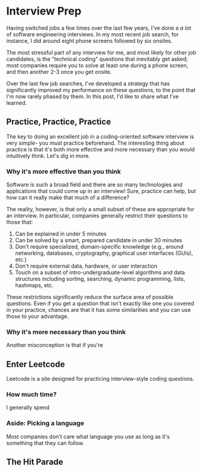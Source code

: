 # Interview Prep

Having switched jobs a few times over the last few years, I've done a *a lot* of software engineering
interviews. In my most recent job search, for instance, I did around eight phone screens followed
by six onsites.

The most stressful part of any interview for me, and most likely for other job candidates,
is the "technical coding" questions that inevitably get asked; most companies require you to solve
at least one during a phone screen, and then another 2-3 once you get onsite.

Over the last few job searches, I've developed a strategy that has significantly improved my performance
on these questions, to the point that I'm now rarely phased by them. In this post, I'd like to share
what I've learned.

## Practice, Practice, Practice

The key to doing an excellent job in a coding-oriented software interview is very simple- you
*must* practice beforehand. The interesting thing about practice is that it's both more effective
and more necessary than you would intuitively think. Let's dig in more.

### Why it's more effective than you think

Software is such a broad field and there are so many technologies and applications that could come up in an
interview! Sure, practice can help, but how can it really make that much of a difference?

The reality, however, is that only a small subset of these are appropriate for an interview. In
particular, companies generally restrict their questions to those that:

1. Can be explained in under 5 minutes
2. Can be solved by a smart, prepared candidate in under 30 minutes
3. Don't require specialized, domain-specific knowledge
  (e.g., around networking, databases, cryptography, graphical user interfaces (GUIs), etc.)
4. Don't require external data, hardware, or user interaction
5. Touch on a subset of intro-undergraduate-level algorithms and data structures including
  sorting, searching, dynamic programming, lists, hashmaps, etc.

These restrictions significantly reduce the surface area of possible questions. Even if you
get a question that isn't exactly like one you covered in your practice, chances are that it
has some similarities and you can use those to your advantage.

### Why it's more necessary than you think

Another misconception is that if you're 


## Enter Leetcode

Leetcode is a site designed for practicing interview-style coding questions. 



### How much time?

I generally spend 

### Aside: Picking a language

Most companies don't care what language you use as long as it's something that they can follow.


## The Hit Parade

